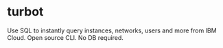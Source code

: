 # turbot
Use SQL to instantly query instances, networks, users and more from IBM Cloud. Open source CLI. No DB required.
